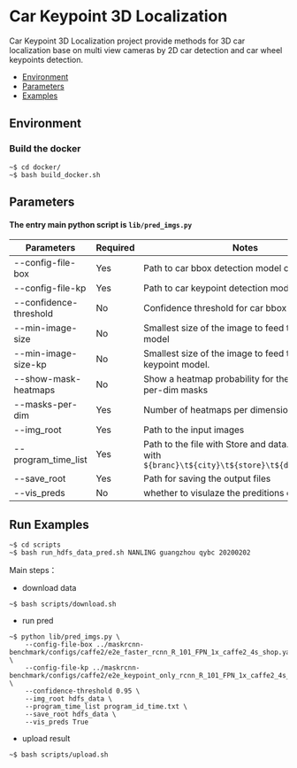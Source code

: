 # Car Keypoint 3D Localization
Car Keypoint 3D Localization project provide methods for 3D car localization base on multi view cameras by 2D car detection and car wheel keypoints detection. 

<!-- TOC -->
- [Environment](#Environment)
- [Parameters](#Parameters)
- [Examples](#Examples)
<!-- /TOC -->

## Environment
### Build the docker 
```shell
~$ cd docker/
~$ bash build_docker.sh
```

## Parameters
#### The entry main python script is `lib/pred_imgs.py` 
| Parameters            | Required |             Notes                                                                                                                    |
| --------------------- | -------- | ------------------------------------------------------------------------------------------------------------------------------ |
| --config-file-box     | Yes      | Path to car bbox detection model config file                                                  |
| --config-file-kp      | Yes      | Path to car keypoint detection model config file                                                                          |
| --confidence-threshold| No       | Confidence threshold for car bbox output                                                                                                |
| --min-image-size      | No       | Smallest size of the image to feed to the box model                                                                                     |
| --min-image-size-kp   | No       | Smallest size of the image to feed to the keypoint model.                                                                                |
| --show-mask-heatmaps  | No       | Show a heatmap probability for the top masks-per-dim masks                   |
| --masks-per-dim       | Yes      | Number of heatmaps per dimension to show                                                                         |
| --img_root            | Yes      | Path to the input images
| --program_time_list   | Yes      | Path to the file with Store and data. each line with `${branc}\t${city}\t${store}\t${date}\t${time}`                                          |
| --save_root           | Yes      | Path for saving the output files 
| --vis_preds           | No       | whether to visulaze the preditions or not

## Run Examples
```shell
~$ cd scripts
~$ bash run_hdfs_data_pred.sh NANLING guangzhou qybc 20200202
```
Main steps：
- download data
```shell
~$ bash scripts/download.sh
```
- run pred
```shell
~$ python lib/pred_imgs.py \
    --config-file-box ../maskrcnn-benchmark/configs/caffe2/e2e_faster_rcnn_R_101_FPN_1x_caffe2_4s_shop.yaml \
    --config-file-kp ../maskrcnn-benchmark/configs/caffe2/e2e_keypoint_only_rcnn_R_101_FPN_1x_caffe2_4s_shop_pad.yaml \
    --confidence-threshold 0.95 \
    --img_root hdfs_data \
    --program_time_list program_id_time.txt \
    --save_root hdfs_data \
    --vis_preds True
```
- upload result
```shell
~$ bash scripts/upload.sh
```

